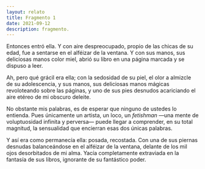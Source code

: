 ```yaml
---
layout: relato
title: Fragmento 1
date: 2021-09-12
description: fragmento.
---
```


Entonces entró ella. Y con aire despreocupado, propio de las chicas de su edad, fue a sentarse en el alféizar de la ventana. Y con sus manos, sus deliciosas manos color miel, abrió su libro en una página marcada y se dispuso a leer. 

Ah, pero qué grácil era ella; con la sedosidad de su piel, el olor a almizcle de su adolescencia, y sus manos, sus deliciosas manos mágicas revoloteando sobre las páginas, y uno de sus pies desnudos acariciando el aire etéreo de mi obscuro deleite.

No obstante mis palabras, es de esperar que ninguno de ustedes lo entienda. Pues únicamente un artista, un loco, un _fetishman_ —una mente de voluptuosidad infinita y perversa— puede llegar a comprender, en su total magnitud, la sensualidad que encierran esas dos únicas palabras.

Y así era como permanecía ella: posada, recostada. Con una de sus piernas desnudas balanceándose en el alféizar de la ventana, delante de los mil ojos desorbitados de mi alma. Yacía completamente extraviada en la fantasía de sus libros, ignorante de su fantástico poder.